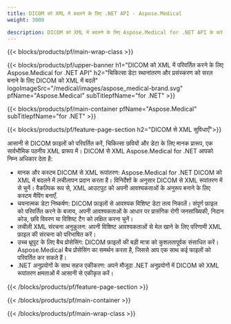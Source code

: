 ```yaml
---
title: DICOM को XML में बदलने के लिए .NET API - Aspose.Medical
weight: 3000

description: DICOM को XML में बदलने के लिए Aspose.Medical for .NET API के बारे में जानकारी
---
```


{{< blocks/products/pf/main-wrap-class >}}

{{< blocks/products/pf/upper-banner h1="DICOM को XML में परिवर्तित करने के लिए Aspose.Medical for .NET API" h2="चिकित्सा डेटा स्थानांतरण और प्रसंस्करण को सरल बनाने के लिए DICOM को XML में बदलें" logoImageSrc="/medical/images/aspose_medical-brand.svg" pfName="Aspose.Medical" subTitlepfName="for .NET" >}}

{{< blocks/products/pf/main-container pfName="Aspose.Medical" subTitlepfName="for .NET" >}}

{{< blocks/products/pf/feature-page-section h2="DICOM से XML सुविधाएँ">}}

<p>आसानी से DICOM फ़ाइलों को परिवर्तित करें, चिकित्सा छवियों और डेटा के लिए मानक प्रारूप, एक सार्वभौमिक पठनीय XML प्रारूप में। DICOM से XML Aspose.Medical for .NET आपको निम्न अधिकार देता है:</p>

<ul>
<li>मानक और कस्टम DICOM से XML रूपांतरण: Aspose.Medical for .NET DICOM को XML में बदलने में लचीलापन प्रदान करता है। विनिर्देशों के अनुसार DICOM से XML रूपांतरण में से चुनें। वैकल्पिक रूप से, XML आउटपुट को अपनी आवश्यकताओं के अनुरूप बनाने के लिए कस्टम मैपिंग बनाएँ.</li>
<li>चयनात्मक डेटा निष्कर्षण: DICOM फ़ाइलों से आवश्यक विशिष्ट डेटा तत्व निकालें। संपूर्ण फ़ाइल को परिवर्तित करने के बजाय, अपनी आवश्यकताओं के आधार पर प्रासंगिक रोगी जनसांख्यिकी, निदान कोड, छवि विवरण या विशिष्ट टैग को लक्षित करना चुनें।</li>
<li>लचीली XML संरचना अनुकूलन: अपनी विशिष्ट आवश्यकताओं से मेल खाने के लिए परिणामी XML फ़ाइल की संरचना को परिभाषित करें।</li>
<li>उच्च थ्रूपुट के लिए बैच प्रोसेसिंग: DICOM फ़ाइलों की बड़ी मात्रा को कुशलतापूर्वक संसाधित करें। Aspose.Medical बैच प्रोसेसिंग का समर्थन करता है, जिससे आप एक साथ कई फाइलों को परिवर्तित कर सकते हैं।</li>
<li>.NET अनुप्रयोगों के साथ सहज एकीकरण: अपने मौजूदा .NET अनुप्रयोगों में DICOM को XML रूपांतरण क्षमताओं में आसानी से एकीकृत करें।</li>
</ul>

{{< /blocks/products/pf/feature-page-section >}}

{{< /blocks/products/pf/main-container >}}

{{< /blocks/products/pf/main-wrap-class >}}